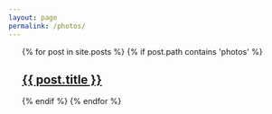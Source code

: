 ```yaml
---
layout: page
permalink: /photos/
---
```


<ul>
    <div class="posts">
      {% for post in site.posts %}
        {% if post.path contains 'photos' %}
          <article class="photos">
            <h2><a href="{{ site.baseurl }}{{ post.url }}">{{ post.title }}</a></h2>
          </article>
        {% endif %}
      {% endfor %}
    </div>
</ul>